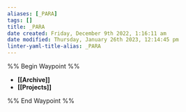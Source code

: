 ```yaml
---
aliases: [_PARA]
tags: []
title: _PARA
date created: Friday, December 9th 2022, 1:16:11 am
date modified: Thursday, January 26th 2023, 12:14:45 pm
linter-yaml-title-alias: _PARA
---
```


%% Begin Waypoint %%

- **[[Archive]]**
- **[[Projects]]**

%% End Waypoint %%
